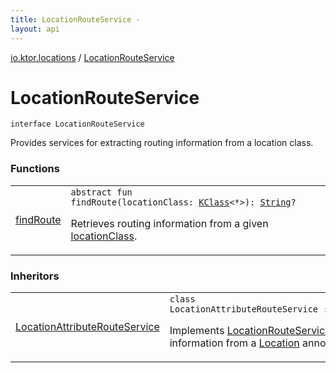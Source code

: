 ```yaml
---
title: LocationRouteService - 
layout: api
---
```


<div class='api-docs-breadcrumbs'><a href="../index.html">io.ktor.locations</a> / <a href="./index.html">LocationRouteService</a></div>

# LocationRouteService

<div class="signature"><code><span class="keyword">interface </span><span class="identifier">LocationRouteService</span></code></div>

Provides services for extracting routing information from a location class.

### Functions

<table class="api-docs-table">
<tbody>
<tr>
<td markdown="1">

<a href="find-route.html">findRoute</a>


</td>
<td markdown="1">
<div class="signature"><code><span class="keyword">abstract</span> <span class="keyword">fun </span><span class="identifier">findRoute</span><span class="symbol">(</span><span class="parameterName" id="io.ktor.locations.LocationRouteService$findRoute(kotlin.reflect.KClass((kotlin.Any)))/locationClass">locationClass</span><span class="symbol">:</span>&nbsp;<a href="https://kotlinlang.org/api/latest/jvm/stdlib/kotlin.reflect/-k-class/index.html"><span class="identifier">KClass</span></a><span class="symbol">&lt;</span><span class="identifier">*</span><span class="symbol">&gt;</span><span class="symbol">)</span><span class="symbol">: </span><a href="https://kotlinlang.org/api/latest/jvm/stdlib/kotlin/-string/index.html"><span class="identifier">String</span></a><span class="symbol">?</span></code></div>

Retrieves routing information from a given <a href="find-route.html#io.ktor.locations.LocationRouteService$findRoute(kotlin.reflect.KClass((kotlin.Any)))/locationClass">locationClass</a>.


</td>
</tr>
</tbody>
</table>

### Inheritors

<table class="api-docs-table">
<tbody>
<tr>
<td markdown="1">

<a href="../-location-attribute-route-service/index.html">LocationAttributeRouteService</a>


</td>
<td markdown="1">
<div class="signature"><code><span class="keyword">class </span><span class="identifier">LocationAttributeRouteService</span>&nbsp;<span class="symbol">:</span>&nbsp;<a href="./index.md"><span class="identifier">LocationRouteService</span></a></code></div>

Implements <a href="./index.md">LocationRouteService</a> by extracting routing information from a <a href="../-location/index.html">Location</a> annotation.


</td>
</tr>
</tbody>
</table>

